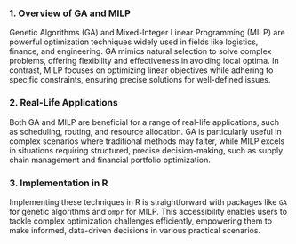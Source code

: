 ### 1. Overview of GA and MILP

Genetic Algorithms (GA) and Mixed-Integer Linear Programming (MILP) are powerful optimization techniques widely used in fields like logistics, finance, and engineering. GA mimics natural selection to solve complex problems, offering flexibility and effectiveness in avoiding local optima. In contrast, MILP focuses on optimizing linear objectives while adhering to specific constraints, ensuring precise solutions for well-defined issues.

### 2. Real-Life Applications

Both GA and MILP are beneficial for a range of real-life applications, such as scheduling, routing, and resource allocation. GA is particularly useful in complex scenarios where traditional methods may falter, while MILP excels in situations requiring structured, precise decision-making, such as supply chain management and financial portfolio optimization.

### 3. Implementation in R

Implementing these techniques in R is straightforward with packages like `GA` for genetic algorithms and `ompr` for MILP. This accessibility enables users to tackle complex optimization challenges efficiently, empowering them to make informed, data-driven decisions in various practical scenarios.
